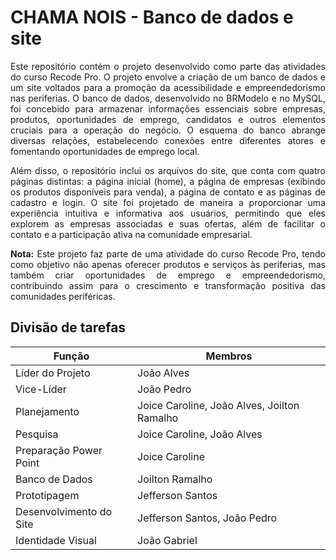 # CHAMA NOIS - Banco de dados e site

<div style="text-align: justify;">
Este repositório contém o projeto desenvolvido como parte das atividades do curso Recode Pro. O projeto envolve a criação de um banco de dados e um site voltados para a promoção da acessibilidade e empreendedorismo nas periferias. O banco de dados, desenvolvido no BRModelo e no MySQL, foi concebido para armazenar informações essenciais sobre empresas, produtos, oportunidades de emprego, candidatos e outros elementos cruciais para a operação do negócio. O esquema do banco abrange diversas relações, estabelecendo conexões entre diferentes atores e fomentando oportunidades de emprego local.

Além disso, o repositório inclui os arquivos do site, que conta com quatro páginas distintas: a página inicial (home), a página de empresas (exibindo os produtos disponíveis para venda), a página de contato e as páginas de cadastro e login. O site foi projetado de maneira a proporcionar uma experiência intuitiva e informativa aos usuários, permitindo que eles explorem as empresas associadas e suas ofertas, além de facilitar o contato e a participação ativa na comunidade empresarial.

**Nota:** Este projeto faz parte de uma atividade do curso Recode Pro, tendo como objetivo não apenas oferecer produtos e serviços às periferias, mas também criar oportunidades de emprego e empreendedorismo, contribuindo assim para o crescimento e transformação positiva das comunidades periféricas.
</div>

## Divisão de tarefas

| Função                  | Membros                                 |
|-------------------------|-----------------------------------------|
| Líder do Projeto        | João Alves                              |
| Vice-Líder              | João Pedro                              |
| Planejamento            | Joice Caroline, João Alves, Joilton Ramalho |
| Pesquisa                | Joice Caroline, João Alves              |
| Preparação Power Point  | Joice Caroline                          |
| Banco de Dados          | Joilton Ramalho                         |
| Prototipagem            | Jefferson Santos                        |
| Desenvolvimento do Site | Jefferson Santos, João Pedro           |
| Identidade Visual       | João Gabriel                            |
